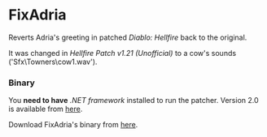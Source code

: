 FixAdria
=======

Reverts Adria's greeting in patched *Diablo: Hellfire* back to the original.

It was changed in *Hellfire Patch v1.21 (Unofficial)* to a cow's sounds ('Sfx\Towners\cow1.wav').

### Binary

You **need to have** *.NET framework* installed to run the patcher. Version 2.0 is available from [here](https://www.microsoft.com/en-us/download/details.aspx?id=22808).

Download FixAdria's binary from [here](http://draakon.masendav.org/binaries/FixAdria-v1.0.0.0.zip).
